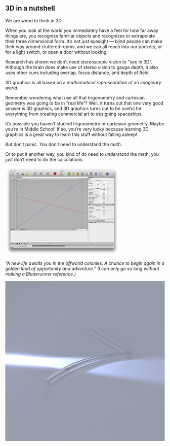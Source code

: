 ## 3D in a nutshell

We are wired to think in 3D.

When you look at the world you immediately have a feel for how far away things are, you recognize familiar objects and recognizes or extrapolate their three dimensional form. It’s not just eyesight — blind people can make their way around cluttered rooms, and we can all reach into our pockets, or for a light switch, or open a door without looking.

Research has shown we don’t need stereoscopic vision to "see in 3D". Although the brain does make use of stereo vision to gauge depth, it also uses other cues including overlap, focus distance, and depth of field.

3D graphics is all based on a *mathematical representation* of an *imaginary world*.

Remember wondering what use all that trigonometry and cartesian geometry was going to be in “real life”? Well, it turns out that one very good answer is 3D graphics, and 3D graphics turns out to be useful for everything from creating commercial art to designing spaceships.

It’s possible you haven’t studied trigonometry or cartesian geometry. Maybe you’re in Middle School! If so, you’re very lucky because learning 3D graphics is a great way to learn this stuff without falling asleep!

But don’t panic. You don’t need to understand the math.

Or to put it another way, you kind of do need to *understand* the math, you just don’t need to do the calculations.

![](page10image8064.jpg)

*“A new life awaits you in the offworld colonies. A chance to begin again in a golden land of opportunity and adventure.” (I can only go so long without making a Bladerunner reference.)*

![](DraggedImage-1.jpg)

